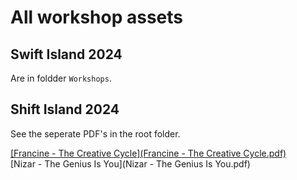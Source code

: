 # All workshop assets

## Swift Island 2024
Are in foldder `Workshops`.

## Shift Island 2024
See the seperate PDF's in the root folder.

[[Francine - The Creative Cycle](Francine - The Creative Cycle.pdf)](https://github.com/SwiftIsland/assets-2024/blob/main/Nizar%20-%20The%20Genius%20Is%20You.pdf)<br>
[Nizar - The Genius Is You](Nizar - The Genius Is You.pdf)
